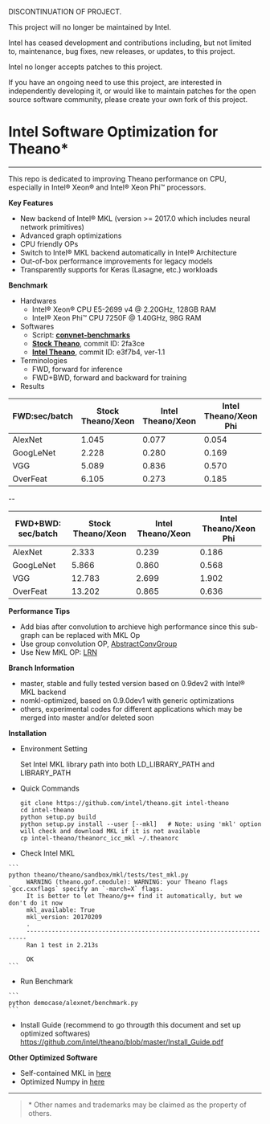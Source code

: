 DISCONTINUATION OF PROJECT.

This project will no longer be maintained by Intel.

Intel has ceased development and contributions including, but not limited to, maintenance, bug fixes, new releases, or updates, to this project. 

Intel no longer accepts patches to this project.

If you have an ongoing need to use this project, are interested in independently developing it, or would like to maintain patches for the open source software community, please create your own fork of this project. 
# Intel Software Optimization for Theano*
---

This repo is dedicated to improving Theano performance on CPU, especially in Intel® Xeon® and Intel® Xeon Phi™ processors.

**Key Features**
  * New backend of Intel® MKL (version >= 2017.0 which includes neural network primitives)
  * Advanced graph optimizations
  * CPU friendly OPs
  * Switch to Intel® MKL backend automatically in Intel®  Architecture
  * Out-of-box performance improvements for legacy models  
  * Transparently supports for Keras (Lasagne, etc.) workloads 

**Benchmark**
  * Hardwares
    - Intel® Xeon® CPU E5-2699 v4 @ 2.20GHz, 128GB RAM
    - Intel® Xeon Phi™  CPU 7250F @ 1.40GHz, 98G RAM
  * Softwares
    - Script: **[convnet-benchmarks](https://github.com/soumith/convnet-benchmarks/blob/master/theano/benchmark_imagenet.py)**
    - **[Stock Theano](https://github.com/theano/theano)**, commit ID: 2fa3ce
    - **[Intel Theano](https://github.com/intel/theano)**, commit ID: e3f7b4, ver-1.1
  * Terminologies
    - FWD, forward for inference
    - FWD+BWD, forward and backward for training
  * Results
    
| FWD:sec/batch | Stock Theano/Xeon | Intel Theano/Xeon | Intel Theano/Xeon Phi |
|---------------|-------------------|-------------------|-----------------------|
| AlexNet       | 1.045             | 0.077             | 0.054                 |
| GoogLeNet     | 2.228             | 0.280             | 0.169                 |
| VGG           | 5.089             | 0.836             | 0.570                 |
| OverFeat      | 6.105             | 0.273             | 0.185                 |
   
--
 
| FWD+BWD: sec/batch | Stock Theano/Xeon | Intel Theano/Xeon | Intel Theano/Xeon Phi |
|---------------|-------------------|-------------------|-----------------------|
| AlexNet       | 2.333             | 0.239             | 0.186                 |
| GoogLeNet     | 5.866             | 0.860             | 0.568                 |
| VGG           | 12.783            | 2.699             | 1.902                 |
| OverFeat      | 13.202            | 0.865             | 0.636                 |

**Performance Tips**
  * Add bias after convolution to archieve high performance since this sub-graph can be replaced with MKL Op
  * Use group convolution OP, [AbstractConvGroup](https://github.com/intel/Theano/blob/master/theano/sandbox/mkl/mkl_conv.py)
  * Use New MKL OP: [LRN](https://github.com/intel/Theano/blob/master/theano/tensor/nnet/lrn.py)

**Branch Information**
  * master, stable and fully tested version based on 0.9dev2 with Intel® MKL backend
  * nomkl-optimized, based on 0.9.0dev1 with generic optimizations
  * others, experimental codes for different applications which may be merged into master and/or deleted soon

**Installation**
    
  * Environment Setting
  
    Set Intel MKL library path into both LD_LIBRARY_PATH and LIBRARY_PATH
    
  * Quick Commands

    ```
    git clone https://github.com/intel/theano.git intel-theano
    cd intel-theano
    python setup.py build
    python setup.py install --user [--mkl]   # Note: using 'mkl' option will check and download MKL if it is not available
    cp intel-theano/theanorc_icc_mkl ~/.theanorc
    ```

   * Check Intel MKL 
   
    ```
    python theano/theano/sandbox/mkl/tests/test_mkl.py
         WARNING (theano.gof.cmodule): WARNING: your Theano flags `gcc.cxxflags` specify an `-march=X` flags.
         It is better to let Theano/g++ find it automatically, but we don't do it now
         mkl_available: True
         mkl_version: 20170209
         .
         ----------------------------------------------------------------------
         Ran 1 test in 2.213s

         OK
    ```
    

   * Run Benchmark
    
    ```
    python democase/alexnet/benchmark.py
    ```

  * Install Guide (recommend to go througth this document and set up optimized softwares)
    https://github.com/intel/theano/blob/master/Install_Guide.pdf


**Other Optimized Software**
  * Self-contained MKL in [here](https://github.com/01org/mkl-dnn/releases)
  * Optimized Numpy in [here](https://github.com/pcs-theano/numpy)

---
>\* Other names and trademarks may be claimed as the property of others.
